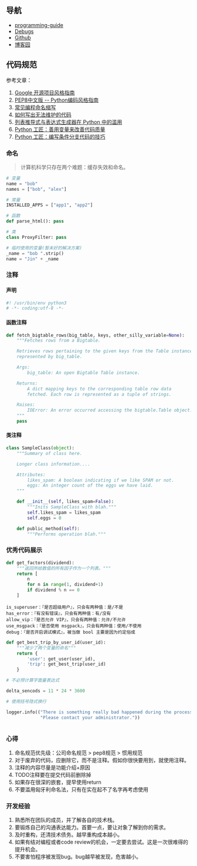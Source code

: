 ## 导航

- [programming-guide](http://39.105.52.60:60001/)
- [Debugs](https://www.notion.so/0ccf5aa46809446ea39a1088106efd25)
- [Github](https://github.com/xiaoyinyulin/SimpleWisdom)
- [博客园](https://www.cnblogs.com/changwoo/)


## 代码规范
参考文章：
1. [Google 开源项目风格指南](https://zh-google-styleguide.readthedocs.io/en/latest/google-python-styleguide/contents/)
2. [PEP8中文版 -- Python编码风格指南](https://python.freelycode.com/contribution/detail/47)
3. [常见编程命名缩写](https://blog.csdn.net/wf19930209/article/details/78577918)
4. [如何写出无法维护的代码](https://coolshell.cn/articles/4758.html)
5. [列表推导式与表达式生成器在 Python 中的滥用](https://juejin.im/post/5d281b0ff265da1b8b2b8ae0)
6. [Python 工匠：善用变量来改善代码质量](https://juejin.im/post/5acc5b975188255c61635335)
7. [Python 工匠：编写条件分支代码的技巧](https://juejin.im/post/5acd4335518825558c47c558)

### 命名
> 计算机科学只存在两个难题：缓存失效和命名。

```python
# 变量
name = "bob"
names = ["bob", "alex"]

# 常量
INSTALLED_APPS = ["app1", "app2"]

# 函数
def parse_html(): pass

# 类
class ProxyFilter: pass

# 临时使用的变量(暂未好的解决方案)
_name = "bob ".strip()
name = "Jin" + _name
```

### 注释
#### 声明
```python
#! /usr/bin/env python3
# -*- coding:utf-8 -*-
```
#### 函数注释
```python
def fetch_bigtable_rows(big_table, keys, other_silly_variable=None):
    """Fetches rows from a Bigtable.

    Retrieves rows pertaining to the given keys from the Table instance
    represented by big_table.

    Args:
        big_table: An open Bigtable Table instance.

    Returns:
        A dict mapping keys to the corresponding table row data
        fetched. Each row is represented as a tuple of strings. 

    Raises:
        IOError: An error occurred accessing the bigtable.Table object.
    """
    pass
```

#### 类注释
```python
class SampleClass(object):
    """Summary of class here.

    Longer class information....

    Attributes:
        likes_spam: A boolean indicating if we like SPAM or not.
        eggs: An integer count of the eggs we have laid.
    """

    def __init__(self, likes_spam=False):
        """Inits SampleClass with blah."""
        self.likes_spam = likes_spam
        self.eggs = 0

    def public_method(self):
        """Performs operation blah."""
```

### 优秀代码展示
```python
def get_factors(dividend):
    """返回所给数值的所有因子作为一个列表。"""
    return [
        n
        for n in range(1, dividend+1)
        if dividend % n == 0
    ]
```
```text
is_superuser：『是否超级用户』，只会有两种值：是/不是
has_error：『有没有错误』，只会有两种值：有/没有
allow_vip：『是否允许 VIP』，只会有两种值：允许/不允许
use_msgpack：『是否使用 msgpack』，只会有两种值：使用/不使用
debug：『是否开启调试模式』，被当做 bool 主要是因为约定俗成
```
```python
def get_best_trip_by_user_id(user_id):
    """减少了两个变量的命名"""
    return {
        'user': get_user(user_id),
        'trip': get_best_trip(user_id)
    }
```
```python
# 不必预计算字面量表达式

delta_sencods = 11 * 24 * 3600
```
```python
# 使用括号隐式换行

logger.info(("There is something really bad happened during the process. "
             "Please contact your administrator."))
```
```python

```


### 心得
1. 命名规范优先级：公司命名规范 > pep8规范 > 惯用规范
2. 对于废弃的代码，应删除它，而不是注释。假如你很快要用到，就使用注释。
3. 注释的内容尽量是功能介绍+原因
4. TODO注释要在提交代码前删除掉
5. 如果存在很深的嵌套，提早使用return
6. 不要滥用匈牙利命名法，只有在实在起不了名字再考虑使用


### 开发经验

1. 熟悉所在团队的成员，并了解各自的技术栈。
2. 要锻炼自己的沟通表达能力。首要一点，要让对象了解到你的需求。
3. 及时重构，还清技术债务。越早重构成本越小。
4. 如果有结对编程或者code review的机会，一定要去尝试。这是一次很难得的提升机会。
5. 不要害怕程序被发现bug。bug越早被发现，危害越小。